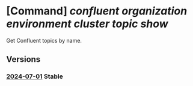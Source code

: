 # [Command] _confluent organization environment cluster topic show_

Get Confluent topics by name.

## Versions

### [2024-07-01](/Resources/mgmt-plane/L3N1YnNjcmlwdGlvbnMve30vcmVzb3VyY2Vncm91cHMve30vcHJvdmlkZXJzL21pY3Jvc29mdC5jb25mbHVlbnQvb3JnYW5pemF0aW9ucy97fS9lbnZpcm9ubWVudHMve30vY2x1c3RlcnMve30vdG9waWNzL3t9/2024-07-01.xml) **Stable**

<!-- mgmt-plane /subscriptions/{}/resourcegroups/{}/providers/microsoft.confluent/organizations/{}/environments/{}/clusters/{}/topics/{} 2024-07-01 -->
